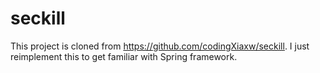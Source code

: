 # seckill
This project is cloned from https://github.com/codingXiaxw/seckill. I just reimplement this to get familiar with Spring framework.

